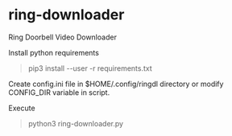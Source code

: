 # ring-downloader
Ring Doorbell Video Downloader

Install python requirements
> pip3 install --user -r requirements.txt


Create config.ini file in $HOME/.config/ringdl directory or modify CONFIG_DIR variable in script.

Execute
> python3 ring-downloader.py

